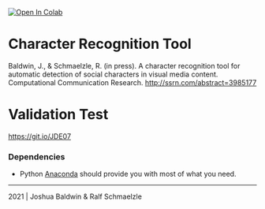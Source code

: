 [![Open In Colab](https://colab.research.google.com/assets/colab-badge.svg)](https://colab.research.google.com/github/baldw225/Character-Recognition-Tool/blob/master/Scripts/Character_Recognition_Tool.ipynb)

# Character Recognition Tool

Baldwin, J., & Schmaelzle, R. (in press). A character recognition tool for automatic detection of social characters in visual media content. Computational Communication Research. http://ssrn.com/abstract=3985177

# Validation Test 

https://git.io/JDE07

### Dependencies
* Python [Anaconda](http://continuum.io/downloads) should provide you with most of what you need.



***
2021 | Joshua Baldwin & Ralf Schmaelzle
